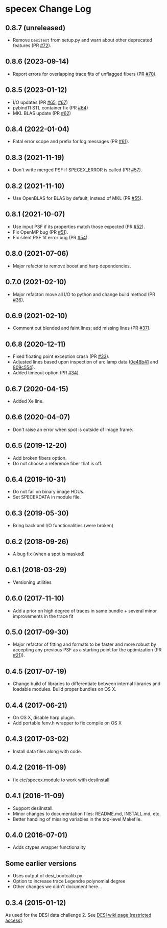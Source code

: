 # specex Change Log

## 0.8.7 (unreleased)

* Remove ``DesiTest`` from setup.py and warn about other deprecated features (PR [#72](https://github.com/desihub/specex/pull/72)).

## 0.8.6 (2023-09-14)

* Report errors for overlapping trace fits of unflagged fibers (PR [#70](https://github.com/desihub/specex/pull/70)).

## 0.8.5 (2023-01-12)

* I/O updates (PR [#65](https://github.com/desihub/specex/pull/65), [#67](https://github.com/desihub/specex/pull/67))
* pybind11 STL container fix (PR [#64](https://github.com/desihub/specex/pull/64))
* MKL BLAS update (PR [#62](https://github.com/desihub/specex/pull/62))

## 0.8.4 (2022-01-04)

* Fatal error scope and prefix for log messages (PR [#61](https://github.com/desihub/specex/pull/61)).

## 0.8.3 (2021-11-19)

* Don't write merged PSF if SPECEX_ERROR is called (PR [#57](https://github.com/desihub/specex/pull/57)).

## 0.8.2 (2021-11-10)

* Use OpenBLAS for BLAS by default, instead of MKL (PR [#55](https://github.com/desihub/specex/pull/55)).

## 0.8.1 (2021-10-07)

* Use input PSF if its properties match those expected (PR [#52](https://github.com/desihub/specex/pull/52)).
* Fix OpenMP bug (PR [#51](https://github.com/desihub/specex/pull/51)).
* Fix silent PSF fit error bug (PR [#54](https://github.com/desihub/specex/pull/54)).

## 0.8.0 (2021-07-06)

* Major refactor to remove boost and harp dependencies.

## 0.7.0 (2021-02-10)

* Major refactor: move all I/O to python and change build method (PR [#36](https://github.com/desihub/specex/pull/36)).

## 0.6.9 (2021-02-10)

* Comment out blended and faint lines; add missing lines (PR [#37](https://github.com/desihub/specex/pull/37)).

## 0.6.8 (2020-12-11)

* Fixed floating point exception crash (PR [#33](https://github.com/desihub/specex/pull/33)).
* Adjusted lines based upon inspection of arc lamp data ([0e48b41](https://github.com/desihub/specex/commit/0e48b41bcc4b4a9cf17291161d631acbcf15105b) and [809c554](https://github.com/desihub/specex/commit/809c5540e76dc1681453488732d5845078427ad1)).
* Added timeout option (PR [#34](https://github.com/desihub/specex/pull/34)).

## 0.6.7 (2020-04-15)

* Added Xe line.

## 0.6.6 (2020-04-07)

* Don't raise an error when spot is outside of image frame.

## 0.6.5 (2019-12-20)

* Add broken fibers option.
* Do not choose a reference fiber that is off.

## 0.6.4 (2019-10-31)

* Do not fail on binary image HDUs.
* Set SPECEXDATA in module file.

## 0.6.3 (2019-05-30)

* Bring back xml I/O functionalities (were broken)

## 0.6.2 (2018-09-26)

* A bug fix (when a spot is masked)

## 0.6.1 (2018-03-29)

* Versioning utilities

## 0.6.0 (2017-11-10)

* Add a prior on high degree of traces in same bundle + several minor improvements in the trace fit

## 0.5.0 (2017-09-30)

* Major refactor of fitting and formats to be faster and more robust by
  accepting any previous PSF as a starting point for the optimization (PR [#21](https://github.com/desihub/specex/pull/21))).

## 0.4.5 (2017-07-19)

* Change build of libraries to differentiate between
  internal libraries and loadable modules.  Build
  proper bundles on OS X.

## 0.4.4 (2017-06-21)

* On OS X, disable harp plugin.
* Add portable fenv.h wrapper to fix compile on OS X

## 0.4.3 (2017-03-02)

* Install data files along with code.

## 0.4.2 (2016-11-09)

* fix etc/specex.module to work with desiInstall

## 0.4.1 (2016-11-09)

* Support desiInstall.
* Minor changes to documentation files: README.md, INSTALL.md, etc.
* Better handling of missing variables in the top-level Makefile.

## 0.4.0 (2016-07-01)

* Adds ctypes wrapper functionality

## Some earlier versions

* Uses output of desi_bootcalib.py
* Option to increase trace Legendre polynomial degree
* Other changes we didn't document here...

## 0.3.4 (2015-01-12)

As used for the DESI data challenge 2. See [DESI wiki page (restricted access)](https://desi.lbl.gov/trac/wiki/Pipeline/DataChallenges/2015-01).
